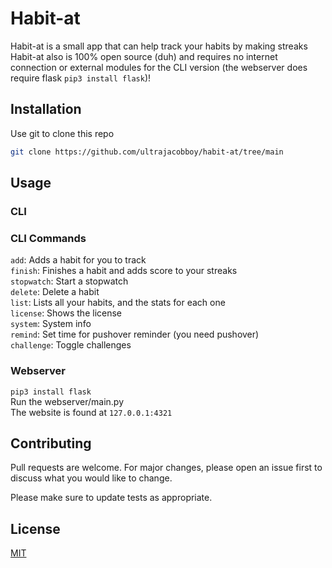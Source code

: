 # Habit-at

Habit-at is a small app that can help track your habits by making streaks  
Habit-at also is 100% open source (duh) and requires no internet connection or external modules for the CLI version (the webserver does require flask `pip3 install flask`)!


## Installation

Use git to clone this repo

```bash
git clone https://github.com/ultrajacobboy/habit-at/tree/main
```

## Usage

### CLI  

### CLI Commands
`add`: Adds a habit for you to track  
`finish`: Finishes a habit and adds score to your streaks  
`stopwatch`: Start a stopwatch   
`delete`: Delete a habit  
`list`: Lists all your habits, and the stats for each one  
`license`: Shows the license  
`system`: System info  
`remind`: Set time for pushover reminder (you need pushover)  
`challenge`: Toggle challenges

### Webserver
`pip3 install flask`  
Run the webserver/main.py  
The website is found at `127.0.0.1:4321`  

## Contributing
Pull requests are welcome. For major changes, please open an issue first to discuss what you would like to change.

Please make sure to update tests as appropriate.

## License
[MIT](https://choosealicense.com/licenses/mit/)
